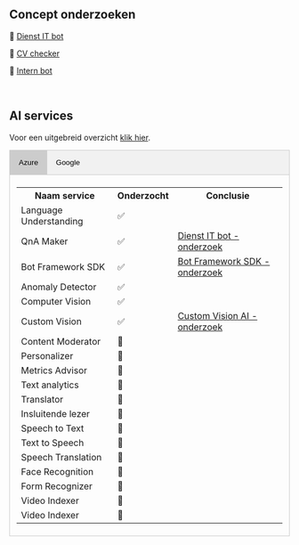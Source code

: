 ## Concept onderzoeken

🤖 [Dienst IT bot][Dienst it bot.zip]

📝 [CV checker][CV Checker.zip]

💬 [Intern bot][Internbot.zip]

<br>

## AI services 

Voor een uitgebreid overzicht [klik hier][Overzicht AI service onderzoek.xlsx].

<!-- Tab links -->
<div class="tab">
  <button class="tablinks active" onclick="openCity(event, 'Azure')">Azure</button>
  <button class="tablinks" onclick="openCity(event, 'Google')">Google</button>
</div>

<!-- Tab content -->
<div id="Azure" class="tabcontent" style="display: block;">
  <table style="margin-left: auto; margin-right: auto;">
    <tr>
        <th>Naam service</th>
        <th>Onderzocht</th>
        <th>Conclusie</th>
    </tr>
    <tr>
        <td>Language Understanding</td>
        <td>✅</td>
        <td></td>
    </tr>
    <tr>
        <td>QnA Maker</td>
        <td>✅</td>
        <td><a href="https://github.com/teundeclercq/Research-AI-services/files/5770429/Dienst.it.bot.zip">Dienst IT bot - onderzoek</a></td>
    </tr>
    <tr>
        <td>Bot Framework SDK</td>
        <td>✅</td>
        <td><a href="https://github.com/teundeclercq/Research-AI-services/files/5769467/BotFramework.SDK.Microsoft.Azure.zip">Bot Framework SDK - onderzoek</a></td>
    </tr>
    <tr>
        <td>Anomaly Detector</td>
        <td>✅</td>
        <td></td>
    </tr>
    <tr>
        <td>Computer Vision</td>
        <td>✅</td>
        <td></td>
    </tr>
    <tr>
        <td>Custom Vision</td>
        <td>✅</td>
        <td><a href="https://github.com/teundeclercq/Research-AI-services/files/5768963/Onderzoek.customAI.pdf">Custom Vision AI - onderzoek</a></td>
    </tr>
    <tr>
        <td>Content Moderator</td>
        <td>🚫</td>
        <td></td>
    </tr>
    <tr>
        <td>Personalizer</td>
        <td>🚫</td>
        <td></td>
    </tr>
    <tr>
        <td>Metrics Advisor</td>
        <td>🚫</td>
        <td></td>
    </tr>
    <tr>
        <td>Text analytics</td>
        <td>🚫</td>
        <td></td>
    </tr>
    <tr>
        <td>Translator</td>
        <td>🚫</td>
        <td></td>
    </tr>    
    <tr>
        <td>Insluitende lezer</td>
        <td>🚫</td>
        <td></td>
    </tr>
    <tr>
        <td>Speech to Text</td>
        <td>🚫</td>
        <td></td>
    </tr>
    <tr>
        <td>Text to Speech</td>
        <td>🚫</td>
        <td></td>
    </tr>
    <tr>
        <td>Speech Translation </td>
        <td>🚫</td>
        <td></td>
    </tr>
    <tr>
        <td>Face Recognition</td>
        <td>🚫</td>
        <td></td>
    </tr>
    <tr>
        <td>Form Recognizer</td>
        <td>🚫</td>
        <td></td>
    </tr>
    <tr>
        <td>Video Indexer</td>
        <td>🚫</td>
        <td></td>
    </tr>    
    <tr>
        <td>Video Indexer</td>
        <td>🚫</td>
        <td></td>
    </tr>
  </table>
  

</div>

<div id="Google" class="tabcontent">
   <table style="margin-left: auto; margin-right: auto;">
    <tr>
       <th>Naam service</th>
       <th>Onderzocht</th>
       <th>Conclusie</th>
    </tr>
    <tr>
        <td>Face detection</td>   
        <td>✅</td>
        <td>
                    <a href="https://github.com/teundeclercq/Research-AI-services/files/5769353/Face.detection.-.Google.zip">Face detection - onderzoek</a>
                    <br>
                    <a href="https://github.com/teundeclercq/Research-AI-services/files/5770430/CV.Checker.zip">CV checker - onderzoek</a>
        </td>
    </tr>    
    <tr>
        <td>Text Recognition</td>   
        <td>✅</td>
        <td>
            <a href="https://github.com/teundeclercq/Research-AI-services/files/5769359/Text.recognition.-.Google.zip">Text Recognition - onderzoek</a>
            <br>
            <a href="https://github.com/teundeclercq/Research-AI-services/files/5770430/CV.Checker.zip">CV checker - onderzoek</a>
        </td>
    </tr>
    <tr>
        <td>Dialogflow</td>   
        <td>✅</td>
        <td><a href="https://github.com/teundeclercq/Research-AI-services/files/5770429/Dienst.it.bot.zip">Dienst IT bot - onderzoek</a></td>
    </tr>
    <tr>
        <td>Image labelling</td>   
        <td>✅</td>
        <td><a href="https://github.com/teundeclercq/Research-AI-services/files/5769356/Image.labelling.-.Google.zip">Image labelling - onderzoek</a></td>
    </tr>
    <tr>
        <td>Object detection</td>   
        <td>✅</td>
        <td><a href="https://github.com/teundeclercq/Research-AI-services/files/5769358/Object.detection.-.Google.zip">Object detection - onderzoek</a></td>
    </tr>
    <tr>
        <td>Speech-to-text</td>   
        <td>🚫</td>
        <td></td>
    </tr>
    <tr>
        <td>Text-to-speech</td>   
        <td>🚫</td>
        <td></td>
    </tr>
    <tr>
        <td>Contact center AI</td>   
        <td>🚫</td>
        <td></td>
    </tr>
    <tr>
        <td>Natural Language</td>   
        <td>🚫</td>
        <td></td>
    </tr>
    <tr>
        <td>Translation</td>   
        <td>🚫</td>
        <td></td>
    </tr>
    <tr>
        <td>Vision OCR</td>   
        <td>🚫</td>
        <td></td>
    </tr>
    <tr>
        <td>Document AI API</td>   
        <td>🚫</td>
        <td></td>
    </tr>
    <tr>
        <td>Invoice parser</td>   
        <td>🚫</td>
        <td></td>
    </tr>
    <tr>
        <td>Form parser</td>   
        <td>🚫</td>
        <td></td>
    </tr>
    <tr>
        <td>Base OCR</td>   
        <td>🚫</td>
        <td></td>
    </tr>
    <tr>
        <td>Base OCR</td>   
        <td>🚫</td>
        <td></td>
    </tr>
    <tr>
        <td>Media Translation</td>   
        <td>🚫</td>
        <td></td>
    </tr>
    <tr>
        <td>Healthcare Natural Language</td>   
        <td>🚫</td>
        <td></td>
    </tr>
    <tr>
        <td>Recommendations AI</td>   
        <td>🚫</td>
        <td></td>
    </tr>
    
   </table>

</div>



<script>
function openCity(evt, cityName) {
  // Declare all variables
  var i, tabcontent, tablinks;

  // Get all elements with class="tabcontent" and hide them
  tabcontent = document.getElementsByClassName("tabcontent");
  for (i = 0; i < tabcontent.length; i++) {
    tabcontent[i].style.display = "none";
  }

  // Get all elements with class="tablinks" and remove the class "active"
  tablinks = document.getElementsByClassName("tablinks");
  for (i = 0; i < tablinks.length; i++) {
    tablinks[i].className = tablinks[i].className.replace(" active", "");
  }

  // Show the current tab, and add an "active" class to the button that opened the tab
  document.getElementById(cityName).style.display = "block";
  evt.currentTarget.className += " active";
} 
</script>

<style>
.tab {
  overflow: hidden;
  border: 1px solid #ccc;
  background-color: #f1f1f1;
}

/* Style the buttons that are used to open the tab content */
.tab button {
  background-color: inherit;
  float: left;
  border: none;
  outline: none;
  cursor: pointer;
  padding: 14px 16px;
  transition: 0.3s;
}

/* Change background color of buttons on hover */
.tab button:hover {
  background-color: #ddd;
}

/* Create an active/current tablink class */
.tab button.active {
  background-color: #ccc;
}

/* Style the tab content */
.tabcontent {
  display: none;
  padding: 6px 12px;
  border: 1px solid #ccc;
  border-top: none;
} 
</style>

[Overzicht AI service onderzoek.xlsx]:https://github.com/teundeclercq/Research-AI-services/files/5770573/Overzicht.AI.service.onderzoek.xlsx
[Onderzoek customAI.pdf]:https://github.com/teundeclercq/Research-AI-services/files/5768963/Onderzoek.customAI.pdf
[Face detection - Google.zip]:https://github.com/teundeclercq/Research-AI-services/files/5769353/Face.detection.-.Google.zip
[Image labelling - Google.zip]:https://github.com/teundeclercq/Research-AI-services/files/5769356/Image.labelling.-.Google.zip
[Object detection - Google.zip]:https://github.com/teundeclercq/Research-AI-services/files/5769358/Object.detection.-.Google.zip
[Text recognition - Google.zip]:https://github.com/teundeclercq/Research-AI-services/files/5769359/Text.recognition.-.Google.zip
[BotFramework SDK Microsoft Azure.zip]:https://github.com/teundeclercq/Research-AI-services/files/5769467/BotFramework.SDK.Microsoft.Azure.zip

[Dienst it bot.zip]:https://github.com/teundeclercq/Research-AI-services/files/5770429/Dienst.it.bot.zip
[CV Checker.zip]:https://github.com/teundeclercq/Research-AI-services/files/5770430/CV.Checker.zip


[Internbot.zip]:https://github.com/teundeclercq/Research-AI-services/files/5769471/Internbot.zip

